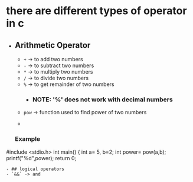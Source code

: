 # there are different types of operator in c 
- ## Arithmetic Operator
  - `+` -> to add two numbers 
  - `-` -> to subtract two numbers
  - `*` -> to multiply two numbers
  - `/` -> to divide two numbers
  - `%` -> to get remainder of two numbers
    - ### NOTE: '%' does not work with decimal numbers
  - `pow` -> function used to find power of two numbers
  - ```c
  ### Example
 #include <stdio.h>
 int main() {
 int a= 5, b=2;
   int power= pow(a,b);
   printf("%d",power);
   return 0;
   ```
- ## logical operators
  - `&&` -> and 
